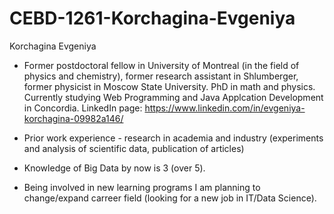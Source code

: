 # CEBD-1261-Korchagina-Evgeniya

Korchagina Evgeniya

- Former postdoctoral fellow in University of Montreal (in the field of physics and chemistry),
former research assistant in Shlumberger, former physicist in Moscow State University. PhD in math and physics.
Currently studying Web Programming and Java Applcation Development in Concordia.
LinkedIn page: https://www.linkedin.com/in/evgeniya-korchagina-09982a146/

- Prior work experience - research in academia and industry (experiments and analysis of scientific data, publication of articles)

- Knowledge of Big Data by now is 3 (over 5).

- Being involved in new learning programs I am planning to change/expand carreer field (looking for a new job in IT/Data Science).
